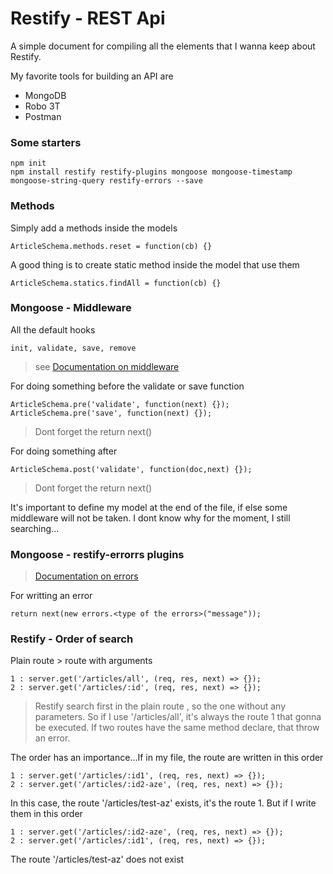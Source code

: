 # Restify - REST Api

A simple document for compiling all the elements that I wanna keep about Restify.

My favorite tools for building an API are
* MongoDB
* Robo 3T
* Postman

### Some starters

```
npm init
npm install restify restify-plugins mongoose mongoose-timestamp mongoose-string-query restify-errors --save
```

### Methods

Simply add a methods inside the models
```
ArticleSchema.methods.reset = function(cb) {}
```

A good thing is to create static method inside the model that use them
```
ArticleSchema.statics.findAll = function(cb) {}
```

### Mongoose - Middleware

All the default hooks
```
init, validate, save, remove
```
> see <a href="http://mongoosejs.com/docs/middleware.html">Documentation on middleware</a>

For doing something before the validate or save function
```
ArticleSchema.pre('validate', function(next) {});
ArticleSchema.pre('save', function(next) {});
```
> Dont forget the return next()

For doing something after
```
ArticleSchema.post('validate', function(doc,next) {});
```
> Dont forget the return next()

It's important to define my model at the end of the file, if else some middleware will not be taken. I dont know why for the moment, I still searching...

### Mongoose - restify-errorrs plugins
> <a href="https://www.npmjs.com/package/restify-errors">Documentation on errors</a>

For writting an error
```
return next(new errors.<type of the errors>("message"));
```

### Restify - Order of search

Plain route > route with arguments
```
1 : server.get('/articles/all', (req, res, next) => {});
2 : server.get('/articles/:id', (req, res, next) => {});
```
> Restify search first in the plain route , so the one without any parameters.
So if I use '/articles/all', it's always the route 1 that gonna be executed. If two routes have the same method declare, that throw an error.

The order has an importance...If in my file, the route are written in this order
```
1 : server.get('/articles/:id1', (req, res, next) => {});
2 : server.get('/articles/:id2-aze', (req, res, next) => {});
```
In this case, the route '/articles/test-az' exists, it's the route 1.
But if I write them in this order
```
1 : server.get('/articles/:id2-aze', (req, res, next) => {});
2 : server.get('/articles/:id1', (req, res, next) => {});
```
The route '/articles/test-az' does not exist










